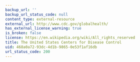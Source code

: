 ```yaml
---
backup_url: ''
backup_url_status_code: null
content_type: external-resource
external_url: http://www.cdc.gov/globalhealth/
has_external_license_warning: true
is_broken: false
license: https://en.wikipedia.org/wiki/All_rights_reserved
title: The United States Centers for Disease Control
uid: 468a0a72-93dc-4d1b-9865-0e53f1af16db
url_status_code: 200
---
```

